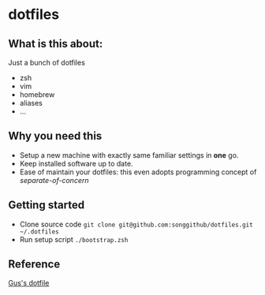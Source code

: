 # dotfiles

## What is this about:

Just a bunch of dotfiles

- zsh
- vim
- homebrew
- aliases
- ...

## Why you need this

- Setup a new machine with exactly same familiar settings in __one__ go.
- Keep installed software up to date.
- Ease of maintain your dotfiles: this even adopts programming concept of _separate-of-concern_

## Getting started

- Clone source code `git clone git@github.com:songgithub/dotfiles.git ~/.dotfiles`
- Run setup script `./bootstrap.zsh`

## Reference

[Gus's dotfile](https://github.com/gugahoi/dotfiles)
